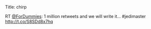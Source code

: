 Title: chirp

RT <a href="http://twitter.com/ForDummies">@ForDummies</a>: 1 million retweets and we will write it...  #jedimaster <a href="http://t.co/S8SDd8x7hq">http://t.co/S8SDd8x7hq</a>

